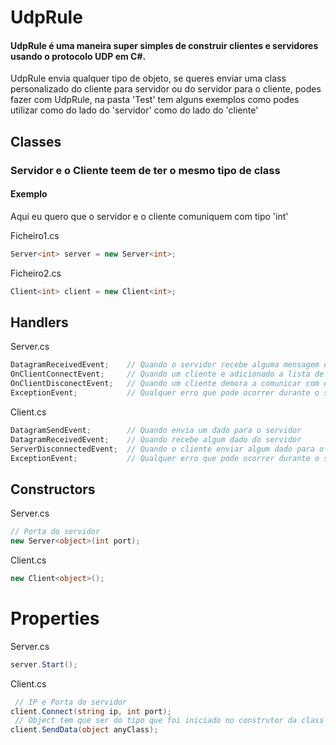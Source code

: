 # UdpRule 

#### UdpRule é uma maneira super simples de construir clientes e servidores usando o protocolo UDP em C#.

UdpRule envia qualquer tipo de objeto, se queres enviar uma class personalizado do cliente para servidor ou do servidor para o cliente, podes fazer com UdpRule, na pasta 'Test' tem alguns exemplos como podes utilizar como do lado do 'servidor' como do lado do 'cliente'

## Classes
### Servidor e o Cliente teem de ter o mesmo tipo de class
#### Exemplo

Aqui eu quero que o servidor e o cliente comuniquem com tipo 'int' 

Ficheiro1.cs
``` csharp
Server<int> server = new Server<int>;
```

Ficheiro2.cs
``` csharp
Client<int> client = new Client<int>;
```

## Handlers

Server.cs
``` csharp
DatagramReceivedEvent;    // Quando o servidor recebe alguma mensagem do cliente
OnClientConnectEvent;     // Quando um cliente e adicionado a lista de clientes do servidor
OnClientDisconectEvent;   // Quando um cliente demora a comunicar com o servidor
ExceptionEvent;           // Qualquer erro que pode ocorrer durante o seu processo
```

Client.cs
``` csharp
DatagramSendEvent;        // Quando envia um dado para o servidor
DatagramReceivedEvent;    // Quando recebe algum dado do servidor
ServerDisconnectedEvent;  // Quando o cliente enviar algum dado para o servidor, mas o servidor esta offline
ExceptionEvent;           // Qualquer erro que pode ocorrer durante o seu processo
```

## Constructors

Server.cs
``` csharp
// Porta do servidor
new Server<object>(int port);
```

Client.cs
``` csharp
new Client<object>();
```

# Properties

Server.cs
``` csharp
server.Start();
```

Client.cs
``` csharp
 // IP e Porta do servidor
client.Connect(string ip, int port);
 // Object tem que ser do tipo que foi iniciado no construtor da class
client.SendData(object anyClass);
```
